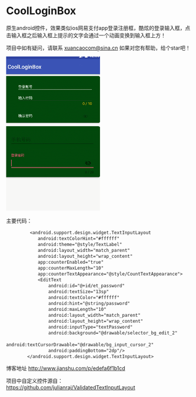 # CoolLoginBox
原生android控件，效果类似ios网易支付app登录注册框，酷炫的登录输入框，点击输入框之后输入框上提示的文字会通过一个动画变换到输入框上方！


项目中如有疑问，请联系 xuancaocom@sina.cn  如果对您有帮助，给个star吧！

![image](https://github.com/xuancao/CoolLoginBox/blob/master/gif/GIF.gif)

主要代码：

             <android.support.design.widget.TextInputLayout
                android:textColorHint="#ffffff"
                android:theme="@style/TextLabel"
                android:layout_width="match_parent"
                android:layout_height="wrap_content"
                app:counterEnabled="true"
                app:counterMaxLength="10"
                app:counterTextAppearance="@style/CountTextAppearance">
                <EditText
                    android:id="@+id/et_password"
                    android:textSize="13sp"
                    android:textColor="#ffffff"
                    android:hint="@string/password"
                    android:maxLength="10"
                    android:layout_width="match_parent"
                    android:layout_height="wrap_content"
                    android:inputType="textPassword"
                    android:background="@drawable/selector_bg_edit_2"
                    android:textCursorDrawable="@drawable/bg_input_cursor_2"
                    android:paddingBottom="2dp"/>
            </android.support.design.widget.TextInputLayout>

博客地址 http://www.jianshu.com/p/edefa6f1b1cd

项目中自定义控件源自：https://github.com/julianraj/ValidatedTextInputLayout


